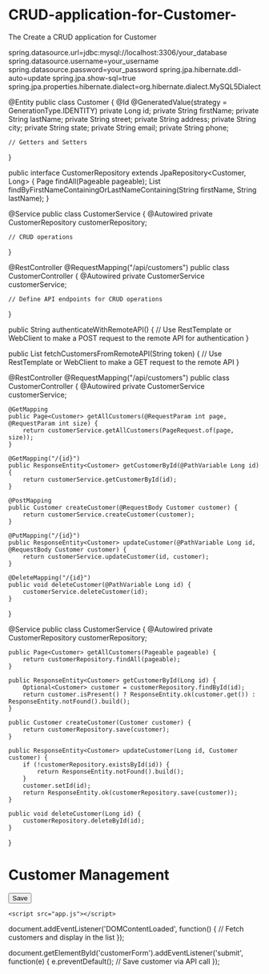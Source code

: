 # CRUD-application-for-Customer-


The Create a CRUD application for Customer

spring.datasource.url=jdbc:mysql://localhost:3306/your_database
spring.datasource.username=your_username
spring.datasource.password=your_password
spring.jpa.hibernate.ddl-auto=update
spring.jpa.show-sql=true
spring.jpa.properties.hibernate.dialect=org.hibernate.dialect.MySQL5Dialect


@Entity
public class Customer {
    @Id
    @GeneratedValue(strategy = GenerationType.IDENTITY)
    private Long id;
    private String firstName;
    private String lastName;
    private String street;
    private String address;
    private String city;
    private String state;
    private String email;
    private String phone;

    // Getters and Setters
}


public interface CustomerRepository extends JpaRepository<Customer, Long> {
    Page<Customer> findAll(Pageable pageable);
    List<Customer> findByFirstNameContainingOrLastNameContaining(String firstName, String lastName);
}


@Service
public class CustomerService {
    @Autowired
    private CustomerRepository customerRepository;

    // CRUD operations
}


@RestController
@RequestMapping("/api/customers")
public class CustomerController {
    @Autowired
    private CustomerService customerService;

    // Define API endpoints for CRUD operations
}


public String authenticateWithRemoteAPI() {
    // Use RestTemplate or WebClient to make a POST request to the remote API for authentication
}


public List<Customer> fetchCustomersFromRemoteAPI(String token) {
    // Use RestTemplate or WebClient to make a GET request to the remote API
}


@RestController
@RequestMapping("/api/customers")
public class CustomerController {
    @Autowired
    private CustomerService customerService;

    @GetMapping
    public Page<Customer> getAllCustomers(@RequestParam int page, @RequestParam int size) {
        return customerService.getAllCustomers(PageRequest.of(page, size));
    }

    @GetMapping("/{id}")
    public ResponseEntity<Customer> getCustomerById(@PathVariable Long id) {
        return customerService.getCustomerById(id);
    }

    @PostMapping
    public Customer createCustomer(@RequestBody Customer customer) {
        return customerService.createCustomer(customer);
    }

    @PutMapping("/{id}")
    public ResponseEntity<Customer> updateCustomer(@PathVariable Long id, @RequestBody Customer customer) {
        return customerService.updateCustomer(id, customer);
    }

    @DeleteMapping("/{id}")
    public void deleteCustomer(@PathVariable Long id) {
        customerService.deleteCustomer(id);
    }
}


@Service
public class CustomerService {
    @Autowired
    private CustomerRepository customerRepository;

    public Page<Customer> getAllCustomers(Pageable pageable) {
        return customerRepository.findAll(pageable);
    }

    public ResponseEntity<Customer> getCustomerById(Long id) {
        Optional<Customer> customer = customerRepository.findById(id);
        return customer.isPresent() ? ResponseEntity.ok(customer.get()) : ResponseEntity.notFound().build();
    }

    public Customer createCustomer(Customer customer) {
        return customerRepository.save(customer);
    }

    public ResponseEntity<Customer> updateCustomer(Long id, Customer customer) {
        if (!customerRepository.existsById(id)) {
            return ResponseEntity.notFound().build();
        }
        customer.setId(id);
        return ResponseEntity.ok(customerRepository.save(customer));
    }

    public void deleteCustomer(Long id) {
        customerRepository.deleteById(id);
    }
}


<!DOCTYPE html>
<html>
<head>
    <title>Customer Management</title>
</head>
<body>
    <h1>Customer Management</h1>
    <div id="customerList"></div>
    <form id="customerForm">
        <!-- Form fields for customer details -->
        <button type="submit">Save</button>
    </form>

    <script src="app.js"></script>
</body>
</html>


document.addEventListener('DOMContentLoaded', function() {
    // Fetch customers and display in the list
});

document.getElementById('customerForm').addEventListener('submit', function(e) {
    e.preventDefault();
    // Save customer via API call
});
